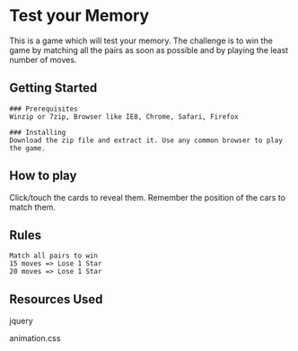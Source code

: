 # Test your Memory
This is a game which will test your memory. The challenge is to win the game by matching all the pairs as soon as possible and by playing the least number of moves.

## Getting Started
    ### Prerequisites
    Winzip or 7zip, Browser like IE8, Chrome, Safari, Firefox

    ### Installing
    Download the zip file and extract it. Use any common browser to play the game.

 ## How to play
   Click/touch the cards to reveal them.
   Remember the position of the cars to match them.

 ## Rules
    Match all pairs to win
    15 moves => Lose 1 Star
    20 moves => Lose 1 Star

  ## Resources Used
   jquery 
   
   animation.css
